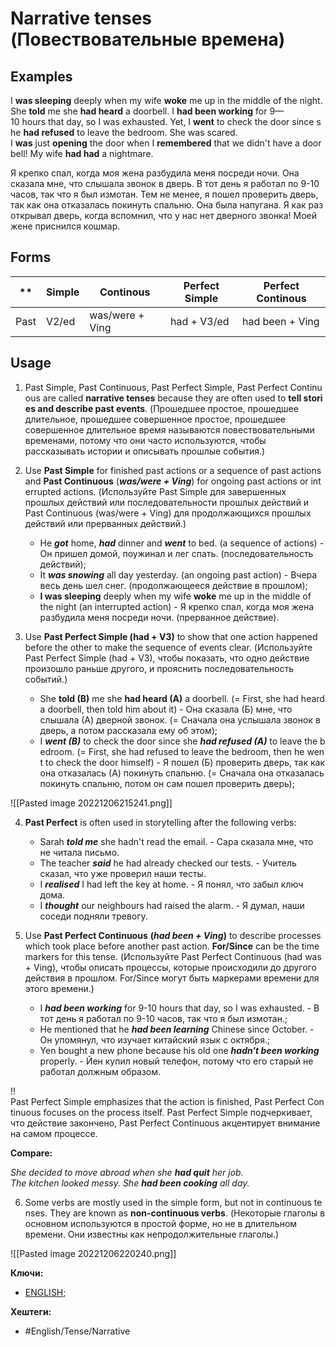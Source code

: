 
# Narrative tenses (Повествовательные времена)

## Examples

I **was sleeping** deeply when my wife **woke** me up in the middle of the night. She **told** me she **had heard** a doorbell. I **had been working** for 9—10 hours that day, so I was exhausted. Yet, I **went** to check the door since she **had refused** to leave the bedroom. She was scared.
I **was** just **opening** the door when I **remembered** that we didn't have a doorbell! My wife **had had** a nightmare.

Я крепко спал, когда моя жена разбудила меня посреди ночи. Она сказала мне, что слышала звонок в дверь. В тот день я работал по 9-10 часов, так что я был измотан. Тем не менее, я пошел проверить дверь, так как она отказалась покинуть спальню. Она была напугана.
Я как раз открывал дверь, когда вспомнил, что у нас нет дверного звонка! Моей жене приснился кошмар.


## Forms

 ** | Simple | Continous | Perfect Simple | Perfect Continous
  ---|----|---|----|----
Past | V2/ed | was/were + Ving | had + V3/ed | had been + Ving 


## Usage

1) Past Simple, Past Continuous, Past Perfect Simple, Past Perfect Continuous are called **narrative tenses** because they are often used to **tell stories and describe past events**. (Прошедшее простое, прошедшее длительное, прошедшее совершенное простое, прошедшее совершенное длительное время называются повествовательными временами, потому что они часто используются, чтобы рассказывать истории и описывать прошлые события.)

2) Use **Past Simple** for finished past actions or a sequence of past actions and **Past Continuous** (**_was/were + Ving_**) for ongoing past actions or interrupted actions. (Используйте Past Simple для завершенных прошлых действий или последовательности прошлых действий и Past Continuous (was/were + Ving) для продолжающихся прошлых действий или прерванных действий.)
	- He **_got_** home, **_had_** dinner and **_went_** to bed. (a sequence of actions) - Он пришел домой, поужинал и лег спать. (последовательность действий);
	- It **_was snowing_** all day yesterday. (an ongoing past action) - Вчера весь день шел снег. (продолжающееся действие в прошлом);
	- **I was sleeping** deeply when my wife **woke** me up in the middle of the night (an interrupted action) - Я крепко спал, когда моя жена разбудила меня посреди ночи. (прерванное действие).

3) Use **Past Perfect Simple (had + V3)** to show that one action happened before the other to make the sequence of events clear. (Используйте Past Perfect Simple (had + V3), чтобы показать, что одно действие произошло раньше другого, и прояснить последовательность событий.)
	- She **told (B)** me she **had heard (A)** a doorbell. (= First, she had heard a doorbell, then told him about it) - Она сказала (Б) мне, что слышала (А) дверной звонок. (= Сначала она услышала звонок в дверь, а потом рассказала ему об этом);
	- I **_went (B)_** to check the door since she **_had refused (A)_** to leave the bedroom. (= First, she had refused to leave the bedroom, then he went to check the door himself) - Я пошел (Б) проверить дверь, так как она отказалась (А) покинуть спальню. (= Сначала она отказалась покинуть спальню, потом он сам пошел проверить дверь);

![[Pasted image 20221206215241.png]]

4) **Past Perfect** is often used in storytelling after the following verbs:
	- Sarah **_told me_** she hadn't read the email. - Сара сказала мне, что не читала письмо.
	- The teacher **_said_** he had already checked our tests. - Учитель сказал, что уже проверил наши тесты.
	- I **_realised_** I had left the key at home. - Я понял, что забыл ключ дома.
	- I **_thought_** our neighbours had raised the alarm. - Я думал, наши соседи подняли тревогу.

5) Use **Past Perfect Continuous** **(_had been + Ving_)** to describe processes which took place before another past action. **For/Since** can be the time markers for this tense. (Используйте Past Perfect Continuous (had was + Ving), чтобы описать процессы, которые происходили до другого действия в прошлом. For/Since могут быть маркерами времени для этого времени.)
	- I **_had been working_** for 9-10 hours that day, so I was exhausted. - В тот день я работал по 9-10 часов, так что я был измотан.;
	- He mentioned that he **_had been learning_** Chinese since October. - Он упомянул, что изучает китайский язык с октября.;
	- Yen bought a new phone because his old one **_hadn't been working_** properly. - Йен купил новый телефон, потому что его старый не работал должным образом.

!! Past Perfect Simple emphasizes that the action is finished, Past Perfect Continuous focuses on the process itself.
Past Perfect Simple подчеркивает, что действие закончено, Past Perfect Continuous акцентирует внимание на самом процессе.

**Compare:**

_She decided to move abroad when she **had quit** her job._
_The kitchen looked messy. She **had been cooking** all day._

6) Some verbs are mostly used in the simple form, but not in continuous tenses. They are known as **non-continuous verbs**. (Некоторые глаголы в основном используются в простой форме, но не в длительном времени. Они известны как непродолжительные глаголы.)

![[Pasted image 20221206220240.png]]



**Ключи:**
- [ENGLISH](ENGLISH);

**Хештеги:**
- #English/Tense/Narrative